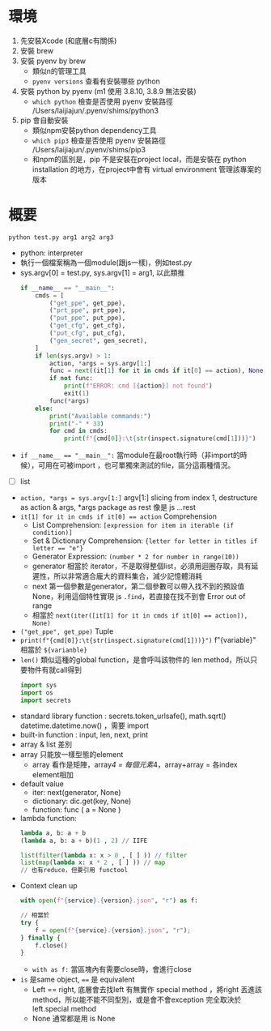# 環境
1. 先安裝Xcode (和底層c有關係)
2. 安裝 brew
3. 安裝 pyenv by brew
    - 類似n的管理工具
    - `pyenv versions` 查看有安裝哪些 python 
5. 安裝 python by pyenv (m1 使用 3.8.10, 3.8.9 無法安裝)
    -  `which python` 檢查是否使用 pyenv 安裝路徑 /Users/laijiajun/.pyenv/shims/python3
5. pip 會自動安裝
    - 類似npm安裝python dependency工具
    -  `which pip3` 檢查是否使用 pyenv 安裝路徑 /Users/laijiajun/.pyenv/shims/pip3
    -  和npm的區別是，pip 不是安裝在project local，而是安裝在 python installation 的地方，在project中會有 virtual environment 管理該專案的版本


# 概要

```bash
python test.py arg1 arg2 arg3
```
- python: interpreter
- 執行一個檔案稱為一個module(跟js一樣)，例如test.py
- sys.argv[0] = test.py, sys.argv[1] = arg1, 以此類推
    ```python
    if __name__ == "__main__":
        cmds = [
            ("get_ppe", get_ppe),
            ("prt_ppe", prt_ppe),
            ("put_ppe", put_ppe),
            ("get_cfg", get_cfg),
            ("put_cfg", put_cfg),
            ("gen_secret", gen_secret),
        ]
        if len(sys.argv) > 1:
            action, *args = sys.argv[1:]
            func = next((it[1] for it in cmds if it[0] == action), None)
            if not func:
                print(f"ERROR: cmd [{action}] not found")
                exit(1)
            func(*args)
        else:
            print("Available commands:")
            print("-" * 33)
            for cmd in cmds:
                print(f"{cmd[0]}:\t{str(inspect.signature(cmd[1]))}")
    ```
- `if __name__ == "__main__":` 當module在最root執行時（非import的時候），可用在可被import ，也可單獨來測試的file，區分這兩種情況。
- [ ] list
- `action, *args = sys.argv[1:]` argv[1:] slicing from index 1, destructure as action & args, *args package as rest 像是 js ...rest
- `it[1] for it in cmds if it[0] == action` Comprehension
  - List Comprehension: `[expression for item in iterable (if condition)]`
  - Set & Dictionary Comprehension: `{letter for letter in titles if letter == "e"}`
  - Generator Expression: `(number * 2 for number in range(10))`
  - generator 相當於 iterator，不是取得整個list，必須用迴圈存取，具有延遲性，所以非常適合龐大的資料集合，減少記憶體消耗
  - next 第一個參數是generator，第二個參數可以帶入找不到的預設值 None，利用這個特性實現 js `.find`，若直接在找不到會 Error out of range
  - 相當於 `next(iter([it[1] for it in cmds if it[0] == action]), None)`
- `("get_ppe", get_ppe)` Tuple
- `print(f"{cmd[0]}:\t{str(inspect.signature(cmd[1]))}")` f"{variable}" 相當於 `${varianble}`
- `len()` 類似這種的global function，是會呼叫該物件的 len method，所以只要物件有就call得到
    ```python
    import sys
    import os
    import secrets
    ```
- standard library function : secrets.token_urlsafe(), math.sqrt() datetime.datetime.now() ，需要 import
- built-in function : input, len, next, print
- array & list 差別
- array 只能放一樣型態的element
    - array 看作是矩陣，array*4 = 每個元素*4，array+array = 各index element相加
- default value
    - iter: next(generator, None)
    - dictionary: dic.get(key, None)
    - function: func ( a = None )
- lambda function:
    ```python
    lambda a, b: a + b
    (lambda a, b: a + b)(1 , 2) // IIFE
    
    list(filter(lambda x: x > 0 , [ ] )) // filter
    list(map(lambda x: x * 2 , [ ] )) // map
    // 也有reduce，但要引用 functool
    ```
- Context clean up
    ```python
    with open(f"{service}.{version}.json", "r") as f:
    
    // 相當於
    try {
        f = open(f"{service}.{version}.json", "r");
    } finally {
        f.close()
    }
    ```
  - `with as f:` 當區塊內有需要close時，會進行close
- `is` 是same object,  `==` 是 equivalent
  - Left == right, 底層會去找left 有無實作 special method ，將right 丟進該method，所以能不能不同型別，或是會不會exception 完全取決於 left.special method
  - None 通常都是用 is None

